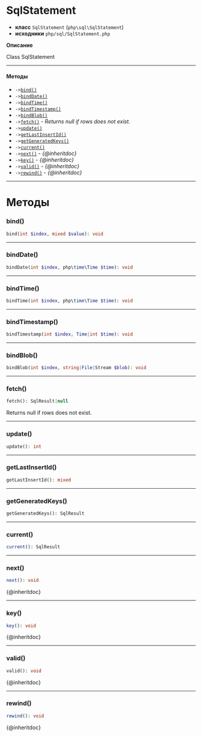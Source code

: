 # SqlStatement

- **класс** `SqlStatement` (`php\sql\SqlStatement`)
- **исходники** `php/sql/SqlStatement.php`

**Описание**

Class SqlStatement

---

#### Методы

- `->`[`bind()`](#method-bind)
- `->`[`bindDate()`](#method-binddate)
- `->`[`bindTime()`](#method-bindtime)
- `->`[`bindTimestamp()`](#method-bindtimestamp)
- `->`[`bindBlob()`](#method-bindblob)
- `->`[`fetch()`](#method-fetch) - _Returns null if rows does not exist._
- `->`[`update()`](#method-update)
- `->`[`getLastInsertId()`](#method-getlastinsertid)
- `->`[`getGeneratedKeys()`](#method-getgeneratedkeys)
- `->`[`current()`](#method-current)
- `->`[`next()`](#method-next) - _{@inheritdoc}_
- `->`[`key()`](#method-key) - _{@inheritdoc}_
- `->`[`valid()`](#method-valid) - _{@inheritdoc}_
- `->`[`rewind()`](#method-rewind) - _{@inheritdoc}_

---
# Методы

<a name="method-bind"></a>

### bind()
```php
bind(int $index, mixed $value): void
```

---

<a name="method-binddate"></a>

### bindDate()
```php
bindDate(int $index, php\time\Time $time): void
```

---

<a name="method-bindtime"></a>

### bindTime()
```php
bindTime(int $index, php\time\Time $time): void
```

---

<a name="method-bindtimestamp"></a>

### bindTimestamp()
```php
bindTimestamp(int $index, Time|int $time): void
```

---

<a name="method-bindblob"></a>

### bindBlob()
```php
bindBlob(int $index, string|File|Stream $blob): void
```

---

<a name="method-fetch"></a>

### fetch()
```php
fetch(): SqlResult|null
```
Returns null if rows does not exist.

---

<a name="method-update"></a>

### update()
```php
update(): int
```

---

<a name="method-getlastinsertid"></a>

### getLastInsertId()
```php
getLastInsertId(): mixed
```

---

<a name="method-getgeneratedkeys"></a>

### getGeneratedKeys()
```php
getGeneratedKeys(): SqlResult
```

---

<a name="method-current"></a>

### current()
```php
current(): SqlResult
```

---

<a name="method-next"></a>

### next()
```php
next(): void
```
{@inheritdoc}

---

<a name="method-key"></a>

### key()
```php
key(): void
```
{@inheritdoc}

---

<a name="method-valid"></a>

### valid()
```php
valid(): void
```
{@inheritdoc}

---

<a name="method-rewind"></a>

### rewind()
```php
rewind(): void
```
{@inheritdoc}